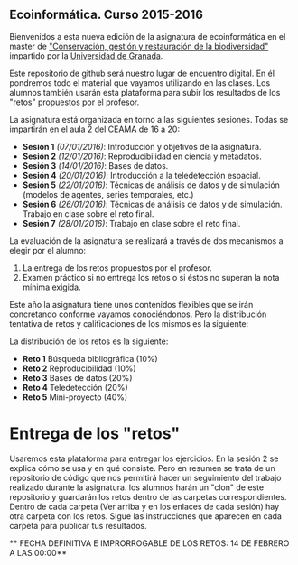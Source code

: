 ## Ecoinformática. Curso 2015-2016

Bienvenidos a esta nueva edición de la asignatura de ecoinformática en el master de ["Conservación, gestión y restauración de la biodiversidad"](http://masteres.ugr.es/biodiversidad/) impartido por la [Universidad de Granada](http://www.ugr.es).

Este repositorio de github será nuestro lugar de encuentro digital. En él pondremos todo el material que vayamos utilizando en las clases. Los alumnos también usarán esta plataforma para subir los resultados de los "retos" propuestos por el profesor. 

La asignatura está organizada en torno a las siguientes sesiones. Todas se impartirán en el aula 2 del CEAMA de 16 a 20:

+ **Sesión 1** *(07/01/2016)*: Introducción y objetivos de la asignatura. 
+ **Sesión 2** *(12/01/2016)*: Reproducibilidad en ciencia y metadatos.
+ **Sesión 3** *(14/01/2016)*: Bases de datos.
+ **Sesión 4** *(20/01/2016)*: Introducción a la teledetección espacial.
+ **Sesión 5** *(22/01/2016)*: Técnicas de análisis de datos y de simulación (modelos de agentes, series temporales, etc.)
+ **Sesión 6** *(26/01/2016)*: Técnicas de análisis de datos y de simulación. Trabajo en clase sobre el reto final.
+ **Sesión 7** *(28/01/2016)*: Trabajo en clase sobre el reto final.

La evaluación de la asignatura se realizará a través de dos mecanismos a elegir por el alumno:

1. La entrega de los retos propuestos por el profesor.
2. Examen práctico si no entrega los retos o si éstos no superan la nota mínima exigida. 

Este año la asignatura tiene unos contenidos flexibles que se irán concretando conforme vayamos conociéndonos. Pero la distribución tentativa de retos y calificaciones de los mismos es la siguiente:

La distribución de los retos es la siguiente:

- **Reto 1** Búsqueda bibliográfica (10%)
- **Reto 2** Reproducibilidad (10%)
- **Reto 3** Bases de datos (20%)
- **Reto 4** Teledetección (20%)
- **Reto 5** Mini-proyecto (40%)

# Entrega de los "retos"

Usaremos esta plataforma para entregar los ejercicios. En la sesión 2 se explica cómo se usa y en qué consiste. Pero en resumen se trata de un repositorio de código que nos permitirá hacer un seguimiento del trabajo realizado durante la asignatura. los alumnos harán un "clon" de este repositorio y guardarán los retos dentro de las carpetas correspondientes. Dentro de cada carpeta (Ver arriba y en los enlaces de cada sesión) hay otra carpeta con los retos. Sigue las instrucciones que aparecen en cada carpeta para publicar tus resultados.

** FECHA DEFINITIVA E IMPRORROGABLE DE LOS RETOS: 14 DE FEBRERO A LAS 00:00**
